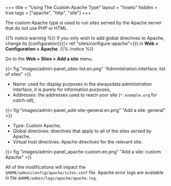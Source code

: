 +++
title = "Using The Custom Apache Type"
layout = "howto"
hidden = true
tags = ["apache", "http", "site"]
+++

The custom Apache type is used to run sites served by the Apache server that do not use PHP or HTML.

{{% notice warning %}}
If you only wish to add global directives to Apache, change its [configuration]({{< ref "sites/configure-apache">}}) in **Web > Configuration > Apache**.
{{% /notice %}}

Go to the **Web > Sites > Add a site** menu.

{{< fig "images/admin-panel_sites-list.en.png" "Administration interface: list of sites" >}}

- Name: used for display purposes in the alwaysdata administration interface, it is purely for information purposes,
- Addresses: the addresses used to reach your site (`*.example.org` for _catch-all_),

{{< fig "images/admin-panel_add-site-general.en.png" "Add a site: general" >}}

- Type: Custom Apache,
- Global directives: directives that apply to all of the sites served by Apache,
- Virtual host directives: Apache directives for the relevant site.

{{< fig "images/admin-panel_apache-custom.en.png" "Add a site: custom Apache" >}}

All of the modifications will impact the `$HOME/admin/config/apache/sites.conf` file. Apache error logs are available in file `$HOME/admin/logs/apache/apache.log`.
